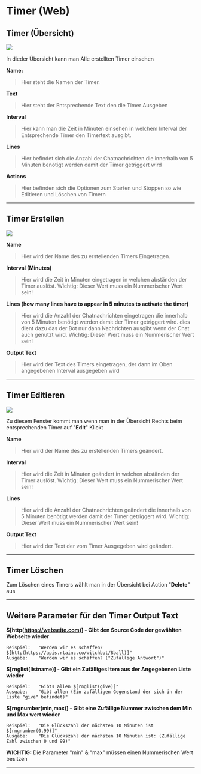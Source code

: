 # Timer (Web)

## Timer (Übersicht)
<img src="http://i.imgur.com/eCErM1B.png"/>

In dieder Übersicht kann man Alle erstellten Timer einsehen

**Name:**
>Hier steht die Namen der Timer.

**Text**
>Hier steht der Entsprechende Text den die Timer Ausgeben

**Interval**
>Hier kann man die Zeit in Minuten einsehen in welchem Interval der Entsprechende Timer den Timertext ausgibt.

**Lines**
>Hier befindet sich die Anzahl der Chatnachrichten die innerhalb von 5 Minuten benötigt werden damit der Timer getriggert wird

**Actions**
>Hier befinden sich die Optionen zum Starten und Stoppen so wie Editieren und Löschen von Timern

<hr>

## Timer Erstellen
<img src="http://i.imgur.com/Cp4f1oJ.png"/>

**Name**
>Hier wird der Name des zu erstellenden Timers Eingetragen.

**Interval (Minutes)**
>Hier wird die Zeit in Minuten eingetragen in welchen abständen der Timer auslöst.
>Wichtig: Dieser Wert muss ein Nummerischer Wert sein!

**Lines (how many lines have to appear in 5 minutes to activate the timer)**
>Hier wird die Anzahl der Chatnachrichten eingetragen die innerhalb von 5 Minuten benötigt werden damit der Timer getriggert wird.
>dies dient dazu das der Bot nur dann Nachrichten ausgibt wenn der Chat auch genutzt wird.
>Wichtig: Dieser Wert muss ein Nummerischer Wert sein!

**Output Text**
>Hier wird der Text des Timers eingetragen, der dann im Oben angegebenen Interval ausgegeben wird

<hr>

## Timer Editieren
<img src="http://i.imgur.com/Z0YeeRG.png"/>

Zu diesem Fenster kommt man wenn man in der Übersicht Rechts beim entsprechenden Timer auf "**Edit**" Klickt

**Name**
>Hier wird der Name des zu erstellenden Timers geändert.

**Interval**
>Hier wird die Zeit in Minuten geändert in welchen abständen der Timer auslöst.
>Wichtig: Dieser Wert muss ein Nummerischer Wert sein!

**Lines**
>Hier wird die Anzahl der Chatnachrichten geändert die innerhalb von 5 Minuten benötigt werden damit der Timer getriggert wird.
>Wichtig: Dieser Wert muss ein Nummerischer Wert sein!

**Output Text**
>Hier wird der Text der vom Timer Ausgegeben wird geändert.

<hr>

## Timer Löschen

Zum Löschen eines Timers wählt man in der Übersicht bei Action "**Delete**" aus

<hr>

## Weitere Parameter für den Timer Output Text

**$[http(https://webseite.com)] - Gibt den Source Code der gewählten Webseite wieder**

    Beispiel:   "Werden wir es schaffen? $[http(https://apis.rtainc.co/witchbot/8ball)]"
    Ausgabe:    "Werden wir es schaffen? ("Zufällige Antwort")"


**$[rnglist(listname)] - Gibt ein Zufälliges Item aus der Angegebenen Liste wieder**

    Beispiel:   "Gibts allen $[rnglist(give)]"
    Ausgabe:    "Gibt allen (Ein zufälligen Gegenstand der sich in der Liste "give" befindet)"


**$[rngnumber(min,max)] - Gibt eine Zufällige Nummer zwischen dem Min und Max wert wieder**

    Beispiel:   "Die Glückszahl der nächsten 10 Minuten ist $[rngnumber(0,99)]"
    Ausgabe:    "Die Glückszahl der nächsten 10 Minuten ist: (Zufällige Zahl zwischen 0 und 99)"

**WICHTIG:** Die Parameter "min" & "max" müssen einen Nummerischen Wert besitzen

<hr>